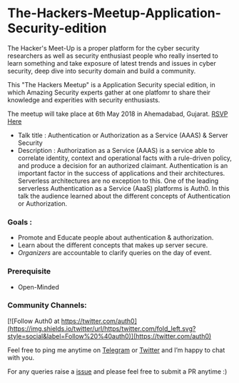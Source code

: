 # The-Hackers-Meetup-Application-Security-edition
The Hacker's Meet-Up is a proper platform for the cyber security researchers as well as security enthusiast people who really inserted to learn something and take exposure of latest trends and issues in cyber security, deep dive into security domain and build a community.

This "The Hackers Meetup" is a Application Security special edition, in which Amazing Security experts gather at one platfomr to share their knowledge and experities with security enthusiasts. 

The meetup will take place at 6th May 2018 in Ahemadabad, Gujarat. [RSVP Here](https://www.facebook.com/events/2020703011514975/)

* Talk title : Authentication or Authorization as a Service (AAAS) & Server Security
* Description : Authorization as a Service (AAAS) is a service able to correlate identity, context and operational facts with a rule-driven policy, and produce a decision for an authorized claimant. Authentication is an important factor in the success of applications and their architectures. Serverless architectures are no exception to this. One of the leading serverless Authentication as a Service (AaaS) platforms is Auth0. In this talk the audience learned about the different concepts of Authentication or Authorization. 

### Goals : 

* Promote and Educate people about authentication & authorization. 
* Learn about the different concepts that makes up server secure.  
* *Organizers* are accountable to clarify queries on the day of event. 

### Prerequisite 

* Open-Minded 

### Community Channels: 
[![Follow Auth0 at https://twitter.com/auth0](https://img.shields.io/twitter/url/https/twitter.com/fold_left.svg?style=social&label=Follow%20%40auth0)](https://twitter.com/auth0)

Feel free to ping me anytime on [Telegram](http://telegram.me/rowdymehul) or [Twitter](http://twitter.com/rowdymehul) and I’m happy to chat with you.

For any queries raise a [issue](hhttps://github.com/rowdymehul/The-Hackers-Meetup-Application-Security-edition/issues) and please feel free to submit a PR anytime :)

